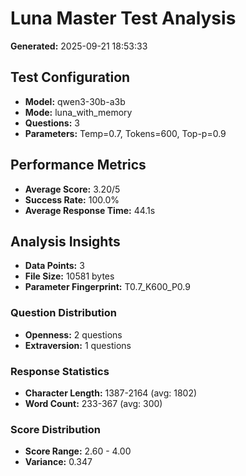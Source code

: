 # Luna Master Test Analysis

**Generated:** 2025-09-21 18:53:33

## Test Configuration
- **Model:** qwen3-30b-a3b
- **Mode:** luna_with_memory
- **Questions:** 3
- **Parameters:** Temp=0.7, Tokens=600, Top-p=0.9

## Performance Metrics
- **Average Score:** 3.20/5
- **Success Rate:** 100.0%
- **Average Response Time:** 44.1s

## Analysis Insights
- **Data Points:** 3
- **File Size:** 10581 bytes
- **Parameter Fingerprint:** T0.7_K600_P0.9

### Question Distribution
- **Openness:** 2 questions
- **Extraversion:** 1 questions

### Response Statistics
- **Character Length:** 1387-2164 (avg: 1802)
- **Word Count:** 233-367 (avg: 300)

### Score Distribution
- **Score Range:** 2.60 - 4.00
- **Variance:** 0.347
